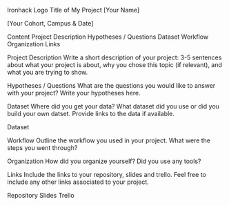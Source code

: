 Ironhack Logo
Title of My Project
[Your Name]

[Your Cohort, Campus & Date]

Content
Project Description
Hypotheses / Questions
Dataset
Workflow
Organization
Links

Project Description
Write a short description of your project: 3-5 sentences about what your project is about, why you chose this topic (if relevant), and what you are trying to show.


Hypotheses / Questions
What are the questions you would like to answer with your project? Write your hypotheses here.


Dataset
Where did you get your data? What dataset did you use or did you build your own datset. Provide links to the data if available.

Dataset


Workflow
Outline the workflow you used in your project. What were the steps you went through?


Organization
How did you organize yourself? Did you use any tools?


Links
Include the links to your repository, slides and trello. Feel free to include any other links associated to your project.

Repository
Slides
Trello